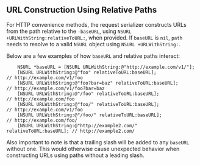 ## URL Construction Using Relative Paths

 For HTTP convenience methods, the request serializer constructs URLs from the path relative to the `-baseURL`, using `NSURL +URLWithString:relativeToURL:`, when provided. If `baseURL` is `nil`, `path` needs to resolve to a valid `NSURL` object using `NSURL +URLWithString:`.

 Below are a few examples of how `baseURL` and relative paths interact:

```
    NSURL *baseURL = [NSURL URLWithString:@"http://example.com/v1/"];
    [NSURL URLWithString:@"foo" relativeToURL:baseURL];                  // http://example.com/v1/foo
    [NSURL URLWithString:@"foo?bar=baz" relativeToURL:baseURL];          // http://example.com/v1/foo?bar=baz
    [NSURL URLWithString:@"/foo" relativeToURL:baseURL];                 // http://example.com/foo
    [NSURL URLWithString:@"foo/" relativeToURL:baseURL];                 // http://example.com/v1/foo
    [NSURL URLWithString:@"/foo/" relativeToURL:baseURL];                // http://example.com/foo/
    [NSURL URLWithString:@"http://example2.com/" relativeToURL:baseURL]; // http://example2.com/
```

 Also important to note is that a trailing slash will be added to any `baseURL` without one. This would otherwise cause unexpected behavior when constructing URLs using paths without a leading slash.

